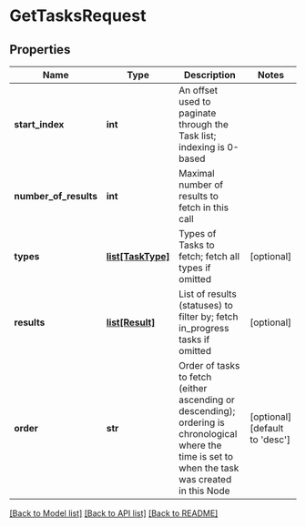 # GetTasksRequest

## Properties
Name | Type | Description | Notes
------------ | ------------- | ------------- | -------------
**start_index** | **int** | An offset used to paginate through the Task list; indexing is 0-based | 
**number_of_results** | **int** | Maximal number of results to fetch in this call | 
**types** | [**list[TaskType]**](TaskType.md) | Types of Tasks to fetch; fetch all types if omitted | [optional] 
**results** | [**list[Result]**](Result.md) | List of results (statuses) to filter by; fetch in_progress tasks if omitted | [optional] 
**order** | **str** | Order of tasks to fetch (either ascending or descending); ordering is chronological where the time is set to when the task was created in this Node | [optional] [default to 'desc']

[[Back to Model list]](../README.md#documentation-for-models) [[Back to API list]](../README.md#documentation-for-api-endpoints) [[Back to README]](../README.md)


